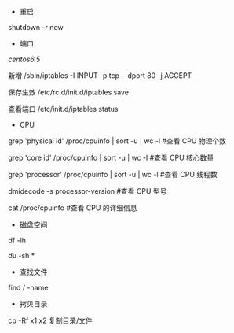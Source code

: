 * 重启

shutdown -r now

* 端口

_centos6.5_

新增 /sbin/iptables -I INPUT -p tcp --dport 80 -j ACCEPT

保存生效 /etc/rc.d/init.d/iptables save

查看端口 /etc/init.d/iptables status

* CPU

grep 'physical id' /proc/cpuinfo \| sort -u \| wc -l   \#查看 CPU 物理个数

grep 'core id' /proc/cpuinfo \| sort -u \| wc -l \#查看 CPU 核心数量

grep 'processor' /proc/cpuinfo \| sort -u \| wc -l \#查看 CPU 线程数

dmidecode -s processor-version \#查看 CPU  型号

cat /proc/cpuinfo \#查看 CPU 的详细信息

* 磁盘空间

df -lh

du -sh \*

* 查找文件

find / -name



* 拷贝目录

cp -Rf x1 x2 复制目录/文件

